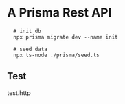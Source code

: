 # A Prisma Rest API

```
  # init db
  npx prisma migrate dev --name init

  # seed data
  npx ts-node ./prisma/seed.ts
```


## Test
test.http